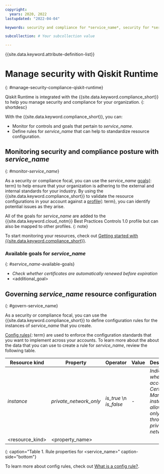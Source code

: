 ```yaml
---
copyright:
  years: 2020, 2022
lastupdated: "2022-04-04"

keywords: security and compliance for *service_name*, security for *service_name*, compliance for *service_name*,

subcollection: # Your subcollection value

---
```


{{site.data.keyword.attribute-definition-list}}


# Manage security with Qiskit Runtime
{: #manage-security-compliance-qiskit-runtime}


Qiskit Runtime is integrated with the {{site.data.keyword.compliance_short}} to help you manage security and compliance for your organization.
{: shortdesc}


With the {{site.data.keyword.compliance_short}}, you can:

* Monitor for controls and goals that pertain to *service_name*.
* Define rules for *service_name* that can help to standardize resource configuration.


## Monitoring security and compliance posture with *service_name*
{: #monitor-*service_name*}

As a security or compliance focal, you can use the *service_name* [goals](#x2117978){: term} to help ensure that your organization is adhering to the external and internal standards for your industry. By using the {{site.data.keyword.compliance_short}} to validate the resource configurations in your account against a [profile](#x2034950){: term}, you can identify potential issues as they arise.

All of the goals for *service_name* are added to the {{site.data.keyword.cloud_notm}} Best Practices Controls 1.0 profile but can also be mapped to other profiles.
{: note}

To start monitoring your resources, check out [Getting started with {{site.data.keyword.compliance_short}}](/docs/security-compliance?topic=security-compliance-monitor-ibm-collector).

### Available goals for *service_name*
{: #*service_name*-available-goals}

* *Check whether certificates are automatically renewed before expiration*
* <additional_goal>



## Governing *service_name* resource configuration
{: #govern-service_name}

As a security or compliance focal, you can use the {{site.data.keyword.compliance_short}} to define configuration rules for the instances of *service_name* that you create.

[Config rules](#x3084914){: term} are used to enforce the configuration standards that you want to implement across your accounts. To learn more about the about the data that you can use to create a rule for *service_name*, review the following table.

| Resource kind | Property | Operator | Value | Description |
|---------------|----------|---------------|-------|-------------|
| *instance* | *private_network_only* | *is_true*  \n *is_false* | - | *Indicates whether access to a Certificate Manager instance is allowed only through a private network.* |
| <resource_kind> | <property_name> | <operator> | <value> | <description> |
{: caption="Table 1. Rule properties for <service_name>" caption-side="bottom"}

To learn more about config rules, check out [What is a config rule?](/docs/security-compliance?topic=security-compliance-what-is-governance).
